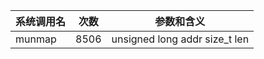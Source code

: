 | 系统调用名 | 次数 | 参数和含义 |
|------------|------|------------|
| munmap | 8506 | unsigned long addr size_t len |
